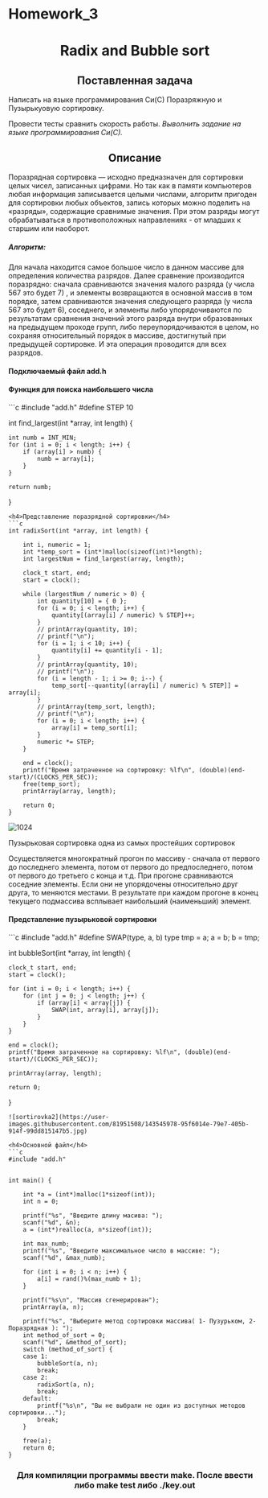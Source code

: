 # Homework_3
<h1 align="center">Radix and Bubble sort</h1>
<h2 align="center">Поставленная задача</h2>
<p>Написать на языке программирования Си(С) Поразряжную и Пузырькуовую сортировку.</p>
Провести тесты сравнить скорость работы.
<i>Выволнить задание на языке программирования Си(С).</i>
<h2 align="center">Описание</h2>
<p>Поразрядная сортировка —  исходно предназначен для сортировки целых чисел, записанных цифрами. Но так как в памяти компьютеров любая информация записывается целыми числами, алгоритм пригоден для сортировки любых объектов, запись которых можно поделить на «разряды», содержащие сравнимые значения. При этом разряды могут обрабатываться в противоположных направлениях - от младших к старшим или наоборот.</p>
<h5>Алгоритм:</h5>
<p>Для начала находится самое большое число в данном массиве для определения количества разрядов. Далее  сравнение производится поразрядно: сначала сравниваются значения малого разряда (у числа 567 это будет 7) , и элементы возвращаются  в основной массив в том порядке, затем сравниваются значения следующего разряда (у числа 567 это будет 6), соседнего, и элементы либо упорядочиваются по результатам сравнения значений этого разряда внутри образованных на предыдущем проходе групп, либо переупорядочиваются в целом, но сохраняя относительный порядок в массиве, достигнутый при предыдущей сортировке. И эта операция проводится для всех разрядов.</p>
<h4>Подключаемый файл add.h</h4>


<h4>Функция для поиска наибольшего числа </h4>
```c
    #include "add.h"
    #define STEP 10


int find_largest(int *array, int length) {

    int numb = INT_MIN;
    for (int i = 0; i < length; i++) {
        if (array[i] > numb) {
            numb = array[i];
        }
    }

    return numb;
}
```
<h4>Представление поразрядной сортировки</h4>
```c
int radixSort(int *array, int length) {

    int i, numeric = 1;
    int *temp_sort = (int*)malloc(sizeof(int)*length); 
    int largestNum = find_largest(array, length);

    clock_t start, end;
    start = clock();

    while (largestNum / numeric > 0) {
        int quantity[10] = { 0 };
        for (i = 0; i < length; i++) {
            quantity[(array[i] / numeric) % STEP]++;
        }
        // printArray(quantity, 10);
        // printf("\n");
        for (i = 1; i < 10; i++) {
            quantity[i] += quantity[i - 1];
        }
        // printArray(quantity, 10);
        // printf("\n");
        for (i = length - 1; i >= 0; i--) {
            temp_sort[--quantity[(array[i] / numeric) % STEP]] = array[i];
        }
        // printArray(temp_sort, length);
        // printf("\n");
        for (i = 0; i < length; i++) {
            array[i] = temp_sort[i];
        }
        numeric *= STEP;
    }

    end = clock();
    printf("Время затраченное на сортировку: %lf\n", (double)(end-start)/(CLOCKS_PER_SEC));
    free(temp_sort);
    printArray(array, length);

    return 0;
}
```
![1024](https://user-images.githubusercontent.com/81951508/143544927-b922e4ed-79bb-4fb9-bcf6-c1fe0918f20c.jpeg)

<p>Пузырьковая сортировка одна из самых простейших сортировок</p>

<p>Осуществляется многократный прогон по массиву - сначала от первого до последнего элемента, потом от первого до предпоследнего, потом от первого до третьего с конца и т.д. При прогоне сравниваются соседние элементы. Если они не упорядочены относительно друг друга, то меняются местами. В результате при каждом прогоне в конец текущего подмассива всплывает наибольший (наименьший) элемент.
</p>
<h4>Представление пузырьковой сортировки</h4>
```c
#include "add.h"
#define SWAP(type, a, b) type tmp = a; a = b; b = tmp;


int bubbleSort(int *array, int length) {

    clock_t start, end;
    start = clock();

    for (int i = 0; i < length; i++) {
        for (int j = 0; j < length; j++) {
            if (array[i] < array[j]) {
                SWAP(int, array[i], array[j]);
            }
        }
    }

    end = clock();
    printf("Время затраченное на сортировку: %lf\n", (double)(end-start)/(CLOCKS_PER_SEC));

    printArray(array, length);

    return 0;
}
```
![sortirovka2](https://user-images.githubusercontent.com/81951508/143545978-95f6014e-79e7-405b-914f-99dd815147b5.jpg)

<h4>Основной файл</h4>
```c
#include "add.h"


int main() {

    int *a = (int*)malloc(1*sizeof(int));
    int n = 0;
    
    printf("%s", "Введите длину масива: ");
    scanf("%d", &n);
    a = (int*)realloc(a, n*sizeof(int));

    int max_numb;
    printf("%s", "Введите максимальное число в массиве: ");
    scanf("%d", &max_numb);

    for (int i = 0; i < n; i++) {
        a[i] = rand()%(max_numb + 1);
    }
    
    printf("%s\n", "Массив сгенерирован");
    printArray(a, n);

    printf("%s", "Выберите метод сортировки массива( 1- Пузурьком, 2- Поразрядная ): ");
    int method_of_sort = 0;
    scanf("%d", &method_of_sort);
    switch (method_of_sort) {
    case 1:
        bubbleSort(a, n);
        break;
    case 2:
        radixSort(a, n);
        break;
    default:
        printf("%s\n", "Вы не выбрали не один из доступных методов сортировки...");
        break;
    }

    free(a);
    return 0;
}
```

<h3 align="center">Для компиляции программы ввести make. После ввести либо make test либо ./key.out</h3>
